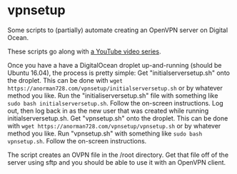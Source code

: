 # vpnsetup

Some scripts to (partially) automate creating an OpenVPN server on Digital Ocean.

These scripts go along with [a YouTube video series](https://www.youtube.com/playlist?list=PL04PA2q0LfJIWfXOc_Iw_4qUJUdSlIo8N).

Once you have a have a DigitalOcean droplet up-and-running (should be Ubuntu 16.04), the process is pretty simple:
    Get "initialserversetup.sh" onto the droplet.  This can be done with `wget https://anorman728.com/vpnsetup/initialserversetup.sh` or by whatever method you like.
    Run the "initialiserversetup.sh" file with something like `sudo bash initialserversetup.sh`.
    Follow the on-screen instructions.
    Log out, then log back in as the new user that was created while running initialserversetup.sh.
    Get "vpnsetup.sh" onto the droplet.  This can be done with `wget https://anorman728.com/vpnsetup/vpnsetup.sh` or by whatever method you like.
    Run "vpnsetup.sh" with something like `sudo bash vpnsetup.sh`.
    Follow the on-screen instructions.

The script creates an OVPN file in the /root directory.  Get that file off of the server using sftp and you should be able to use it with an OpenVPN client.
